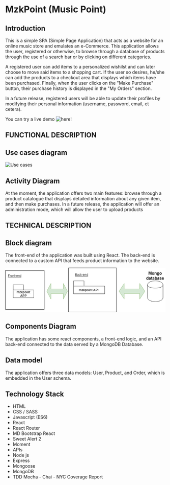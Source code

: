 # MzkPoint (Music Point)

## Introduction

This is a simple SPA (Simple Page Application) that acts as a website for an online music store and emulates an e-Commerce. 
This application allows the user, registered or otherwise, to browse through a database of products through the use of a search bar or by clicking on different categories.

A registered user can add items to a personalized wishilst and can later choose to move said items to a shopping cart. If the user so desires, he/she can add the products to a checkout area that displays which items have been purchased.
Finally, when the user clicks on the "Make Purchase" button, their purchase history is displayed in the "My Orders" section.

In a future release, registered users will be able to update their profiles by modifying their personal information (username, password, email, et cetera).

You can try a live demo ![here](https://mzkpoint.surge.sh)!

## FUNCTIONAL DESCRIPTION

## Use cases diagram

![Use cases](images/use-cases.png)

## Activity Diagram

At the moment, the application offers two main features: browse through a product catalogue that displays detailed information about any given item, and then make purchases.
In a future release, the application will offer an administration mode, which will allow the user to upload products

## TECHNICAL DESCRIPTION

## Block diagram
The front-end of the application was built using React. The back-end is connected to a custom API that feeds product information to the website.

![Block Diagram](https://raw.githubusercontent.com/calvinoxsn/skylab-bootcamp-201809/develop/staff/tomas-sancheznavarro/mzkpoint/docs/images/Block-diagram.png)

## Components Diagram
The application has some react components, a front-end logic, and an API back-end connected to the data served by a MongoDB Database.


## Data model

The application offers three data models: User, Product, and Order, which is embedded in the User schema.

## Technology Stack

* HTML
* CSS / SASS
* Javascript (ES6)
* React
* React Router
* MD Bootstrap React
* Sweet Alert 2
* Moment
* APIs
* Node js
* Express
* Mongoose
* MongoDB
* TDD Mocha - Chai - NYC Coverage Report

